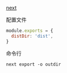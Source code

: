 [next](https://nextjs.org/docs/api-reference/next.config.js/basepath)

配置文件

```js
module.exports = {
  distDir: 'dist',
}
```

命令行

```shell
next export -o outdir
```